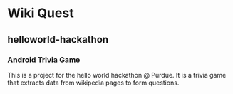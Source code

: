 # Wiki Quest
## helloworld-hackathon
### Android Trivia Game
This is a project for the hello world hackathon @ Purdue.
It is a trivia game that extracts data from wikipedia pages to form questions.
